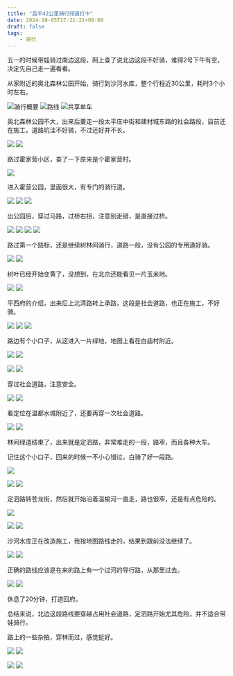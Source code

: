```yaml
---
title: "昌平42公里骑行绿道打卡"
date: 2024-10-05T17:21:21+08:00
draft: false
tags:
    - 骑行
---
```


五一的时候带娃骑过南边这段，网上查了说北边这段不好骑，难得2号下午有空，决定先自己走一遍看看。

从家附近的奥北森林公园开始，骑行到沙河水库，整个行程近30公里，耗时3个小时左右。

![骑行概要](WechatIMG55.jpg)
![路线](WechatIMG56.jpg)
![共享单车](WechatIMG57.jpg)

奥北森林公园不大，出来后要走一段太平庄中街和建材城东路的社会路段，目前还在施工，道路坑洼不好骑，不过还好并不长。

![](WechatIMG99.jpg)
![](WechatIMG98.jpg)

路过霍家营小区，查了一下原来是个霍家营村。

![](WechatIMG58.jpg)

进入霍营公园，里面很大，有专门的骑行道。

![](WechatIMG59.jpg)
![](WechatIMG60.jpg)
![](WechatIMG61.jpg)

出公园后，穿过马路，过桥右拐，注意别走错，是直接过桥。

![](WechatIMG66.jpg)
![](WechatIMG63.jpg)
![](WechatIMG64.jpg)
![](WechatIMG65.jpg)

路过第一个路标，还是继续树林间骑行，道路一般，没有公园的专用道好骑。

![](WechatIMG67.jpg)
![](WechatIMG68.jpg)

树叶已经开始变黄了，没想到，在北京还能看见一片玉米地。

![](WechatIMG69.jpg)
![](WechatIMG70.jpg)

平西府的介绍，出来后上北清路转上承路，这段是社会道路，也正在施工，不好骑。

![](WechatIMG71.jpg)
![](WechatIMG72.jpg)
![](WechatIMG73.jpg)

路边有个小口子，从这进入一片绿地，地图上看在白庙村附近。

![](WechatIMG74.jpg)
![](WechatIMG75.jpg)

![](WechatIMG76.jpg)
![](WechatIMG100.jpg)

穿过社会道路，注意安全。

![](WechatIMG79.jpg)
![](WechatIMG80.jpg)

看定位在温都水城附近了，还要再穿一次社会道路。

![](WechatIMG81.jpg)
![](WechatIMG83.jpg)

林间绿道结束了，出来就是定泗路，非常难走的一段，路窄，而且各种大车。

记住这个小口子，回来的时候一不小心错过，白骑了好一段路。

![](WechatIMG85.jpg)

![](WechatIMG84.jpg)
![](WechatIMG86.jpg)

定泗路转苍龙街，然后就开始沿着温榆河一直走，路也很窄，还是有点危险的。

![](WechatIMG87.jpg)

![](WechatIMG88.jpg)
![](WechatIMG90.jpg)

沙河水库正在改造施工，我按地图路线走的，结果到跟前没法继续了。

![](WechatIMG91.jpg)
![](WechatIMG92.jpg)

正确的路线应该是在来的路上有一个过河的导行路，从那里过去。

![](WechatIMG93.jpg)
![](WechatIMG94.jpg)

休息了20分钟，打道回府。


总结来说，北边这段路线要穿越占用社会道路，定泗路开始尤其危险，并不适合带娃骑行。

路上的一些杂拍，穿林而过，感觉挺好。

![](WechatIMG95.jpg)
![](WechatIMG77.jpg)

![](WechatIMG96.jpg)
![](WechatIMG97.jpg)